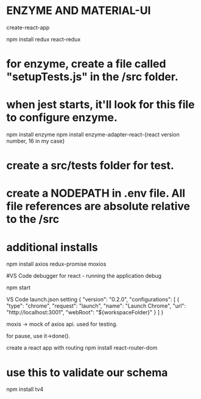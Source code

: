 # ENZYME AND MATERIAL-UI

create-react-app

npm install redux react-redux

# for enzyme, create a file called "setupTests.js" in the /src folder.
# when jest starts, it'll look for this file to configure enzyme.
npm install enzyme
npm install enzyme-adapter-react-{react version number, 16 in my case}

# create a src/__tests__ folder for test.
# create a NODEPATH in .env file.  All file references are absolute relative to the /src

# additional installs
npm install axios redux-promise moxios

#VS Code debugger for react - running the application debug

npm start

VS Code launch.json setting
{
  "version": "0.2.0",
  "configurations": [
    {
      "type": "chrome",
      "request": "launch",
      "name": "Launch Chrome",
      "url": "http://localhost:3001",
      "webRoot": "${workspaceFolder}"
    }
  ]
}

moxis -> mock of axios api.  used for testing.

for pause, use it->done().

create a react app with routing
npm install react-router-dom 

# use this to validate our schema
npm install tv4

